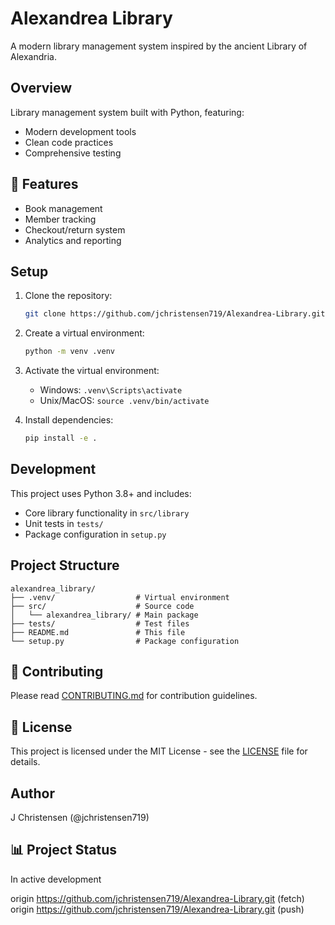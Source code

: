 # Alexandrea Library

A modern library management system inspired by the ancient Library of Alexandria.

## Overview

Library management system built with Python, featuring:

- Modern development tools
- Clean code practices
- Comprehensive testing

## 🚀 Features

- Book management
- Member tracking
- Checkout/return system
- Analytics and reporting

## Setup

1. Clone the repository:

   ```bash
   git clone https://github.com/jchristensen719/Alexandrea-Library.git
   ```

2. Create a virtual environment:

   ```bash
   python -m venv .venv
   ```

3. Activate the virtual environment:
   - Windows: `.venv\Scripts\activate`
   - Unix/MacOS: `source .venv/bin/activate`
4. Install dependencies:

   ```bash
   pip install -e .
   ```

## Development

This project uses Python 3.8+ and includes:

- Core library functionality in `src/library`
- Unit tests in `tests/`
- Package configuration in `setup.py`

## Project Structure

```
alexandrea_library/
├── .venv/                  # Virtual environment
├── src/                    # Source code
│   └── alexandrea_library/ # Main package
├── tests/                  # Test files
├── README.md               # This file
└── setup.py                # Package configuration
```

## 🤝 Contributing

Please read [CONTRIBUTING.md](CONTRIBUTING.md) for contribution guidelines.

## 📝 License

This project is licensed under the MIT License - see the [LICENSE](LICENSE) file for details.

## Author

J Christensen (@jchristensen719)

## 📊 Project Status

In active development

origin  <https://github.com/jchristensen719/Alexandrea-Library.git> (fetch)
origin  <https://github.com/jchristensen719/Alexandrea-Library.git> (push)
